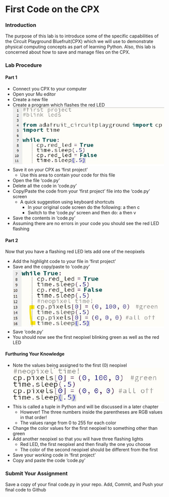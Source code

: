 # First Code on the CPX

### Introduction

The purpose of this lab is to introduce some of the specific capabilities of the Circuit Playground
Bluefruit(CPX) which we will use to demonstrate physical computing concepts as part of
learning Python. Also, this lab is concerned about how to save and manage files on the CPX.

### Lab Procedure

#### Part 1
- Connect you CPX to your computer
- Open your Mu editor
- Create a new file
- Create a program which flashes the red LED  
![First Code 1](firstcode1.jpg)
- Save it on your CPX as ‘first project’
  - Use this area to contain your code for this file
- Open the file ‘code.py’
- Delete all the code in ‘code.py’
- Copy/Paste the code from your ‘first project’ file into the ‘code.py’ screen
  - A quick suggestion using keyboard shortcuts
    - In your original code screen do the following: <Ctrl>a then <Ctrl>c
    - Switch to the ‘code.py’ screen and then do: <Ctrl>a then <Ctrl>v
- Save the contents in ‘code.py’
- Assuming there are no errors in your code you should see the red LED flashing

#### Part 2

Now that you have a flashing red LED lets add one of the neopixels
- Add the highlight code to your file in ‘first project’
- Save and the copy/paste to ‘code.py’  
  ![First Code 2](firstcode2.jpg)
- Save ‘code.py’
- You should now see the first neopixel blinking green as well as the red LED

#### Furthuring Your Knowledge
- Note the values being assigned to the first (0) neopixel  
![First Code 3](firstcode3.jpg)
- This is called a tuple in Python and will be discussed in a later chapter
  - However! The three numbers inside the parentheses are RGB values in that order!
  - The values range from 0 to 255 for each color
- Change the color values for the first neopixel to something other than green
- Add another neopixel so that you will have three flashing lights
  - Red LED, the first neopixel and then finally the one you choose
  - The color of the second neopixel should be different from the first
- Save your working code in ‘first project’
- Copy and paste the code ‘code.py’

### Submit Your Assignment
Save a copy of your final code.py in your repo. Add, Commit, and Push your final code to Github
